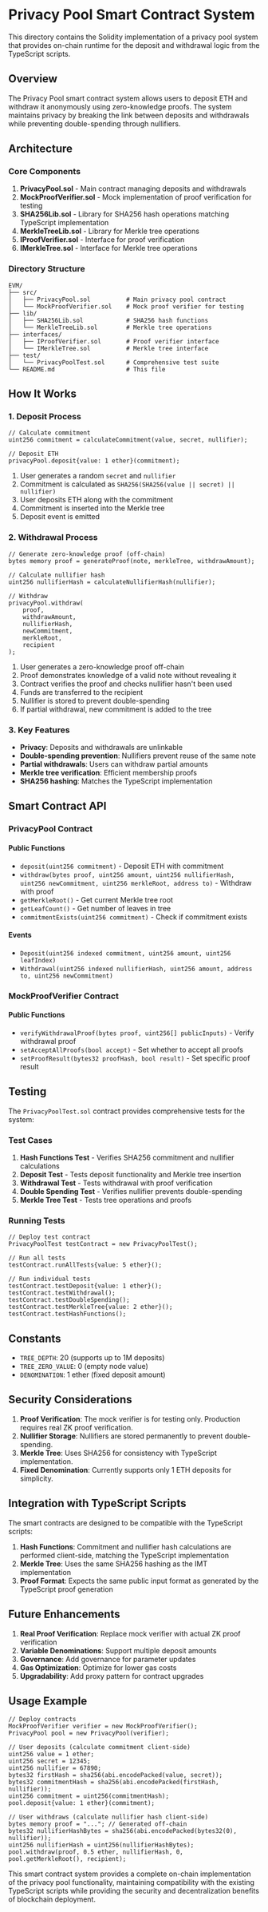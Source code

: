 # Privacy Pool Smart Contract System

This directory contains the Solidity implementation of a privacy pool system that provides on-chain runtime for the deposit and withdrawal logic from the TypeScript scripts.

## Overview

The Privacy Pool smart contract system allows users to deposit ETH and withdraw it anonymously using zero-knowledge proofs. The system maintains privacy by breaking the link between deposits and withdrawals while preventing double-spending through nullifiers.

## Architecture

### Core Components

1. **PrivacyPool.sol** - Main contract managing deposits and withdrawals
2. **MockProofVerifier.sol** - Mock implementation of proof verification for testing
3. **SHA256Lib.sol** - Library for SHA256 hash operations matching TypeScript implementation
4. **MerkleTreeLib.sol** - Library for Merkle tree operations
5. **IProofVerifier.sol** - Interface for proof verification
6. **IMerkleTree.sol** - Interface for Merkle tree operations

### Directory Structure

```
EVM/
├── src/
│   ├── PrivacyPool.sol          # Main privacy pool contract
│   └── MockProofVerifier.sol    # Mock proof verifier for testing
├── lib/
│   ├── SHA256Lib.sol            # SHA256 hash functions
│   └── MerkleTreeLib.sol        # Merkle tree operations
├── interfaces/
│   ├── IProofVerifier.sol       # Proof verifier interface
│   └── IMerkleTree.sol          # Merkle tree interface
├── test/
│   └── PrivacyPoolTest.sol      # Comprehensive test suite
└── README.md                    # This file
```

## How It Works

### 1. Deposit Process

```solidity
// Calculate commitment
uint256 commitment = calculateCommitment(value, secret, nullifier);

// Deposit ETH
privacyPool.deposit{value: 1 ether}(commitment);
```

1. User generates a random `secret` and `nullifier`
2. Commitment is calculated as `SHA256(SHA256(value || secret) || nullifier)`
3. User deposits ETH along with the commitment
4. Commitment is inserted into the Merkle tree
5. Deposit event is emitted

### 2. Withdrawal Process

```solidity
// Generate zero-knowledge proof (off-chain)
bytes memory proof = generateProof(note, merkleTree, withdrawAmount);

// Calculate nullifier hash
uint256 nullifierHash = calculateNullifierHash(nullifier);

// Withdraw
privacyPool.withdraw(
    proof,
    withdrawAmount,
    nullifierHash,
    newCommitment,
    merkleRoot,
    recipient
);
```

1. User generates a zero-knowledge proof off-chain
2. Proof demonstrates knowledge of a valid note without revealing it
3. Contract verifies the proof and checks nullifier hasn't been used
4. Funds are transferred to the recipient
5. Nullifier is stored to prevent double-spending
6. If partial withdrawal, new commitment is added to the tree

### 3. Key Features

- **Privacy**: Deposits and withdrawals are unlinkable
- **Double-spending prevention**: Nullifiers prevent reuse of the same note
- **Partial withdrawals**: Users can withdraw partial amounts
- **Merkle tree verification**: Efficient membership proofs
- **SHA256 hashing**: Matches the TypeScript implementation

## Smart Contract API

### PrivacyPool Contract

#### Public Functions

- `deposit(uint256 commitment)` - Deposit ETH with commitment
- `withdraw(bytes proof, uint256 amount, uint256 nullifierHash, uint256 newCommitment, uint256 merkleRoot, address to)` - Withdraw with proof
- `getMerkleRoot()` - Get current Merkle tree root
- `getLeafCount()` - Get number of leaves in tree
- `commitmentExists(uint256 commitment)` - Check if commitment exists


#### Events

- `Deposit(uint256 indexed commitment, uint256 amount, uint256 leafIndex)`
- `Withdrawal(uint256 indexed nullifierHash, uint256 amount, address to, uint256 newCommitment)`

### MockProofVerifier Contract

#### Public Functions

- `verifyWithdrawalProof(bytes proof, uint256[] publicInputs)` - Verify withdrawal proof
- `setAcceptAllProofs(bool accept)` - Set whether to accept all proofs
- `setProofResult(bytes32 proofHash, bool result)` - Set specific proof result

## Testing

The `PrivacyPoolTest.sol` contract provides comprehensive tests for the system:

### Test Cases

1. **Hash Functions Test** - Verifies SHA256 commitment and nullifier calculations
2. **Deposit Test** - Tests deposit functionality and Merkle tree insertion
3. **Withdrawal Test** - Tests withdrawal with proof verification
4. **Double Spending Test** - Verifies nullifier prevents double-spending
5. **Merkle Tree Test** - Tests tree operations and proofs

### Running Tests

```solidity
// Deploy test contract
PrivacyPoolTest testContract = new PrivacyPoolTest();

// Run all tests
testContract.runAllTests{value: 5 ether}();

// Run individual tests
testContract.testDeposit{value: 1 ether}();
testContract.testWithdrawal();
testContract.testDoubleSpending();
testContract.testMerkleTree{value: 2 ether}();
testContract.testHashFunctions();
```

## Constants

- `TREE_DEPTH`: 20 (supports up to 1M deposits)
- `TREE_ZERO_VALUE`: 0 (empty node value)
- `DENOMINATION`: 1 ether (fixed deposit amount)

## Security Considerations

1. **Proof Verification**: The mock verifier is for testing only. Production requires real ZK proof verification.
2. **Nullifier Storage**: Nullifiers are stored permanently to prevent double-spending.
3. **Merkle Tree**: Uses SHA256 for consistency with TypeScript implementation.
4. **Fixed Denomination**: Currently supports only 1 ETH deposits for simplicity.

## Integration with TypeScript Scripts

The smart contracts are designed to be compatible with the TypeScript scripts:

1. **Hash Functions**: Commitment and nullifier hash calculations are performed client-side, matching the TypeScript implementation
2. **Merkle Tree**: Uses the same SHA256 hashing as the IMT implementation
3. **Proof Format**: Expects the same public input format as generated by the TypeScript proof generation

## Future Enhancements

1. **Real Proof Verification**: Replace mock verifier with actual ZK proof verification
2. **Variable Denominations**: Support multiple deposit amounts
3. **Governance**: Add governance for parameter updates
4. **Gas Optimization**: Optimize for lower gas costs
5. **Upgradability**: Add proxy pattern for contract upgrades

## Usage Example

```solidity
// Deploy contracts
MockProofVerifier verifier = new MockProofVerifier();
PrivacyPool pool = new PrivacyPool(verifier);

// User deposits (calculate commitment client-side)
uint256 value = 1 ether;
uint256 secret = 12345;
uint256 nullifier = 67890;
bytes32 firstHash = sha256(abi.encodePacked(value, secret));
bytes32 commitmentHash = sha256(abi.encodePacked(firstHash, nullifier));
uint256 commitment = uint256(commitmentHash);
pool.deposit{value: 1 ether}(commitment);

// User withdraws (calculate nullifier hash client-side)
bytes memory proof = "..."; // Generated off-chain
bytes32 nullifierHashBytes = sha256(abi.encodePacked(bytes32(0), nullifier));
uint256 nullifierHash = uint256(nullifierHashBytes);
pool.withdraw(proof, 0.5 ether, nullifierHash, 0, pool.getMerkleRoot(), recipient);
```

This smart contract system provides a complete on-chain implementation of the privacy pool functionality, maintaining compatibility with the existing TypeScript scripts while providing the security and decentralization benefits of blockchain deployment. 